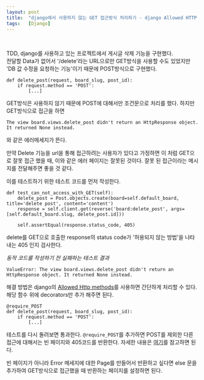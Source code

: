 ```yaml
---
layout: post
title:  "django에서 사용하지 않는 GET 접근방식 처리하기 - django Allowed HTTP methods"
tags:   [Django]
---
```


<br>  

TDD, django를 사용하고 있는 프로젝트에서 게시글 삭제 기능을 구현했다.  
전달할 Data가 없어서 '/delete'라는 URL으로만 GET방식을 사용할 수도 있었지만 'DB 값 수정을 요청하는 기능'이기 때문에 POST방식으로 구현했다.  

```
def delete_post(request, board_slug, post_id):
    if request.method == 'POST':
        [...]
```  

GET방식은 사용하지 않기 때문에 POST에 대해서만 조건문으로 처리를 했다. 하지만 GET방식으로 접근을 하면   

```
The view board.views.delete_post didn't return an HttpResponse object. It returned None instead.
```  

와 같은 에러메세지가 뜬다.  

만약 Delete 기능을 url을 통해 접근하려는 사용자가 있다고 가정하면 이 처럼 GET으로 잘못 접근 했을 때, 이와 같은 에러 페이지는 잘못된 것이다. 잘못 된 접근이라는 메시지를 전달해주면 좋을 것 같다.  

이를 테스트하기 위한 테스트 코드를 먼저 작성한다.  

```
def test_can_not_access_with_GET(self):
    delete_post = Post.objects.create(board=self.default_board, title='delete post', content='content')
    response = self.client.get(reverse('board:delete_post', args=[self.default_board.slug, delete_post.id]))

    self.assertEqual(response.status_code, 405)
```  

delete를 GET으로 호출한 response의 status code가 '허용되지 않는 방법'을 나타내는 405 인지 검사한다.   

_동작 코드를 작성하기 전 실패하는 테스트 결과_  

```
ValueError: The view board.views.delete_post didn't return an HttpResponse object. It returned None instead.
```  

해결 방법은 django의 [Allowed Http methods](https://docs.djangoproject.com/en/1.10/topics/http/decorators/#allowed-http-methods)를 사용하면 간단하게 처리할 수 있다. 해당 함수 위에 decorators만 추가 해주면 된다.

```
@require_POST
def delete_post(request, board_slug, post_id):
    if request.method == 'POST':
        [...]
```  

테스트를 다시 돌려보면 통과한다. `@require_POST`를 추가하면 POST를 제외한 다른 접근에 대해서는 빈 페이지와 405코드를 반환한다. 자세한 내용은 [여기](https://docs.djangoproject.com/en/1.10/topics/http/decorators/#allowed-http-methods)를 참고하면 된다.


빈 페이지가 아니라 Error 메세지에 대한 Page를 만들어서 반환하고 싶다면 else 문을 추가하여 GET방식으로 접근했을 때 반환하는 페이지를 설정하면 된다.  
